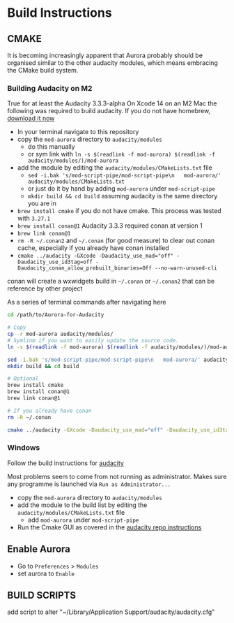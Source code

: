 # Build Instructions

## CMAKE

It is becoming increasingly apparent that Aurora probably should be organised similar to the other audacity modules, which means embracing the CMake build system.

### Building Audacity on M2

True for at least the Audacity 3.3.3-alpha
On Xcode 14 on an M2 Mac the following was required to build audacity.
If you do not have homebrew, [download it now](https://brew.sh)

- In your terminal navigate to this repository
- copy the `mod-aurora` directory to `audacity/modules`
  - do this manually
  - or sym link with `ln -s $(readlink -f mod-aurora) $(readlink -f audacity/modules/)/mod-aurora`
- add the module by editing the `audacity/modules/CMakeLists.txt` file
  - `sed -i.bak 's/mod-script-pipe/mod-script-pipe\n   mod-aurora/' audacity/modules/CMakeLists.txt`
  - or just do it by hand by adding `mod-aurora` under `mod-script-pipe`
  - `mkdir build && cd build` assuming audacity is the same directory you are in
- `brew install cmake` if you do not have cmake. This process was tested with `3.27.1`
- `brew install conan@1` Audacity 3.3.3 required conan at version 1
- `brew link conan@1`
- `rm -R ~/.conan2` and `~/.conan` (for good measure) to clear out conan cache, especially if you already have conan installed
- `cmake ../audacity -GXcode -Daudacity_use_mad="off" -Daudacity_use_id3tag=off -Daudacity_conan_allow_prebuilt_binaries=Off --no-warn-unused-cli`

conan will create a wxwidgets build in `~/.conan` or `~/.conan2` that can be reference by other project

As a series of terminal commands after navigating here

```sh
cd /path/to/Aurora-for-Audacity

# Copy
cp -r mod-aurora audacity/modules/
# Symlinm if you want to easily update the source code.
ln -s $(readlink -f mod-aurora) $(readlink -f audacity/modules/)/mod-aurora

sed -i.bak 's/mod-script-pipe/mod-script-pipe\n   mod-aurora/' audacity/modules/CMakeLists.txt
mkdir build && cd build

# Optional
brew install cmake
brew install conan@1
brew link conan@1

# If you already have conan
rm -R ~/.conan

cmake ../audacity -GXcode -Daudacity_use_mad="off" -Daudacity_use_id3tag=off -Daudacity_conan_allow_prebuilt_binaries=Off --no-warn-unused-cli
```

### Windows

Follow the build instructions for [audacity](https://github.com/audacity/audacity/blob/43981edbdd8a1d9da0cf79a07ba694ad79cb7b47/BUILDING.md)

Most problems seem to come from not running as administrator. Makes sure any programme is launched via `Run as Administrator...`

- copy the `mod-aurora` directory to `audacity/modules`
- add the module to the build list by editing the `audacity/modules/CMakeLists.txt` file
  - add `mod-aurora` under `mod-script-pipe`
- Run the Cmake GUI as covered in the [audacity repo instructions](https://github.com/audacity/audacity/blob/43981edbdd8a1d9da0cf79a07ba694ad79cb7b47/BUILDING.md#building-on-windows)

## Enable Aurora

- Go to `Preferences` > `Modules`
- set aurora to `Enable`


## BUILD SCRIPTS

add script to alter "~/Library/Application Support/audacity/audacity.cfg"